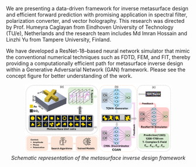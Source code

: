 We are presenting a data-driven framework for inverse metasurface design and efficient forward prediction with promising application in spectral filter, polarization converter, and vector holography. This research was directed by Prof. Humeyra Caglayan from Eindhoven University of Technology (TU/e), Netherlands and the research team includes Md Imran Hossain and Linzhi Yu from Tampere University, Finland.

We have developed a ResNet-18–based neural network simulator that mimic the conventional numerical techniques such as FDTD, FEM, and FIT, thereby providing a computationally efficient path for metasurface inverse design within a Generative Adversarial Network (GAN) framework. Please see the concept figure for better understanding of the work.
<p align="center">
  <img src="Concept_Figure.png" alt="Inverse Design" width="400"/>
  <br/>
  <em>Schematic representation of the metasurface inverse design framework</em>
</p>

